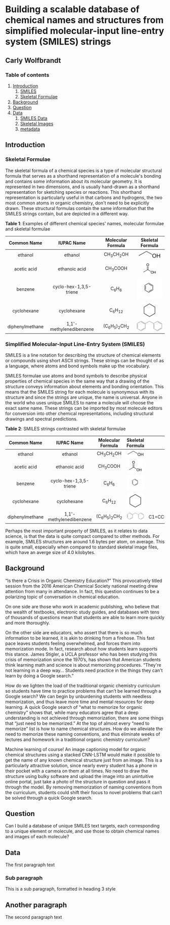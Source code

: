 # Building a scalable database of chemical names and structures from simplified molecular-input line-entry system (SMILES) strings 
## Carly Wolfbrandt

### Table of contents
1. [Introduction](#Introduction)
    1. [SMILES](#SMILES)
    2. [Skeletal Formulae](#skeletal_formulae)
2. [Background](#Background)
3. [Question](#Question)
4. [Data](#Data)
    1. [SMILES Data](#smiles_data)
    2. [Skeletal Images](#skeletal_images)
    3. [metadata](#metadata)

## Introduction <a name="Introduction"></a>

### Skeletal Formulae <a name="skeletal_formulae"></a>

The skeletal formula of a chemical species is a type of molecular structural formula that serves as a shorthand representation of a molecule's bonding and contains some information about its molecular geometry. It is represented in two dimensions, and is usually hand-drawn as a shorthand representation for sketching species or reactions. This shorthand representation is particularly useful in that carbons and hydrogens, the two most common atoms in organic chemistry, don't need to be explicitly drawn. These structural formulas contain the same information that the SMILES strings contain, but are depicted in a different way.

**Table 1**: Examples of different chemical species' names, molecular formulae and skeletal formulae

| Common Name      | IUPAC Name |Molecular Formula | Skeletal Formula | 
| :-----------: | :-----------:| :-----------: | :----------:| 
| ethanol      |  ethanol | CH<sub>3</sub>CH<sub>2</sub>OH | ![](/ethanol.png) |
| acetic acid   | ethanoic acid | CH<sub>3</sub>COOH  |![](/acetic_acid.png)|
|benzene | cyclo-hex-1,3,5-triene | C<sub>6</sub>H<sub>6</sub> |![](/benzene.jpg)  |
|cyclohexane | cyclohexane | C<sub>6</sub>H<sub>12</sub>| ![](/cyclohexane.png)  |
| diphenylmethane | 1,1'-methylenedibenzene | (C<sub>6</sub>H<sub>5</sub>)<sub>2</sub>CH<sub>2</sub>|![](/diphenylmethane.png)|



### Simplified Molecular-Input Line-Entry System (SMILES) <a name="SMILES"></a>

SMILES is a line notation for describing the structure of chemical elements or compounds using short ASCII strings. These strings can be thought of as a language, where atoms and bond symbols make up the vocabulary. 

SMILES formulae use atoms and bond symbols to describe physical properties of chemical species in the same way that a drawing of the structure conveys information about elements and bonding orientation. This means that the SMILES string for each molecule is synonymous with its structure and since the strings are unique, the name is universal. Anyone in the world who uses unique SMILES to name a molecule will choose the exact same name. These strings can be imported by most molecule editors for conversion into other chemical representations, including structural drawings and spectral predictions. 


**Table 2**: SMILES strings contrasted with skeletal formulae

| Common Name      | IUPAC Name |Molecular Formula | Skeletal Formula |  SMILES String |
| :-----------: | :-----------:| :-----------: | :----------:| :----------:|
| ethanol      |  ethanol | CH<sub>3</sub>CH<sub>2</sub>OH | ![](/ethanol.png) | CCO|
| acetic acid   | ethanoic acid | CH<sub>3</sub>COOH  |![](/acetic_acid.png)| CC(=O)O |
|benzene | cyclo-hex-1,3,5-triene | C<sub>6</sub>H<sub>6</sub> |![](/benzene.jpg)  | c1ccccc1  |
|cyclohexane | cyclohexane | C<sub>6</sub>H<sub>12</sub>| ![](/cyclohexane.png)  | C1CCCCC1 | 
| diphenylmethane | 1,1'-methylenedibenzene |(C<sub>6</sub>H<sub>5</sub>)<sub>2</sub>CH<sub>2</sub>|![](/diphenylmethane.png)|C1=CC=C(C=C1)CC2=CC=CC=C2|

Perhaps the most important property of SMILES, as it relates to data science, is that the data is quite compact compared to other methods. For example, SMILES structures are around 1.6 bytes per atom, on average. This is quite small, especially when compared to standard skeletal image files, which have an averge size of 4.0 kilobytes.

## Background <a name="Background"></a>
“Is there a Crisis in Organic Chemistry Education?” This provocatively titled session from the 2016 American Chemical Society national meeting drew attention from many in attendance. In fact, this question continues to be a polarizing topic of conversation in chemical education. 
 
On one side are those who work in academic publishing, who believe that the wealth of textbooks, electronic study guides, and databases with tens of thousands of questions mean that students are able to learn more quickly and more thoroughly. 
 
On the other side are educators, who assert that there is so much information to be learned, it is akin to drinking from a firehose. This fast pace leaves students feeling overwhelmed, and forces them into memorization mode. In fact, research about how students learn supports this stance. James Stigler, a UCLA professor who has been studying this crisis of memorization since the 1970’s, has shown that American students think learning math and science is about memorizing procedures. “They're not learning in a deep way… Students need practice in the things they can't learn by doing a Google search.”
 
How do we lighten the load of the traditional organic chemistry curriculum so students have time to practice problems that can’t be learned through a Google search?  We can begin by unburdening students with needless memorization, and thus leave more time and mental resources for deep learning. A quick Google search of “what to memorize for organic chemistry” shows that, while many educators agree that a deep understanding is not achieved through memorization, there are some things that “just need to be memorized.” At the top of almost every “need to memorize” list is how to name chemical structures. How do we alleviate the need to memorize these naming conventions, and thus eliminate weeks of lectures and homework in a traditional organic chemistry curriculum? 
 
Machine learning of course! An image captioning model for organic chemical structures using a stacked CNN-LSTM would make it possible to get the name of any known chemical structure just from an image. This is a particularly attractive solution, since nearly every student has a phone in their pocket with a camera on them at all times. No need to draw the structure using bulky software and upload the image into an unintuitive online portal, just take a photo of the structure in question and pass it through the model. By removing memorization of naming conventions from the curriculum, students could shift their focus to novel problems that can’t be solved through a quick Google search.

## Question <a name="Question"></a>
Can I build a database of unique SMILES text targets, each corresponding to a unique element or molecule, and use those to obtain chemical names and images of each molecule?



## Data <a name="Data"></a>
The first paragraph text

### Sub paragraph <a name="subparagraph1"></a>
This is a sub paragraph, formatted in heading 3 style

## Another paragraph <a name="paragraph2"></a>
The second paragraph text
